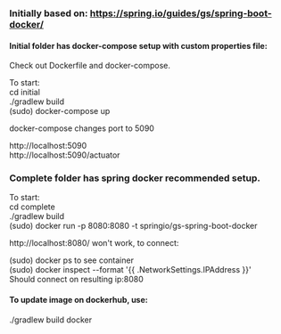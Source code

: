 ### Initially based on: https://spring.io/guides/gs/spring-boot-docker/

#### Initial folder has docker-compose setup with custom properties file:

Check out Dockerfile and docker-compose.


To start:  
cd initial  
./gradlew build  
(sudo) docker-compose up  


docker-compose changes port to 5090  

http://localhost:5090  
http://localhost:5090/actuator  


### Complete folder has spring docker recommended setup.

To start:  
cd complete  
./gradlew build  
(sudo) docker run -p 8080:8080 -t springio/gs-spring-boot-docker  

http://localhost:8080/ won't work, to connect:  

(sudo) docker ps to see container  
(sudo) docker inspect --format '{{ .NetworkSettings.IPAddress }}' <CONTAINER ID>  
Should connect on resulting ip:8080  


  

#### To update image on dockerhub, use:  
./gradlew build docker  
